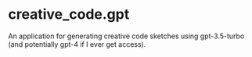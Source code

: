 # creative_code.gpt

An application for generating creative code sketches using gpt-3.5-turbo (and potentially gpt-4 if I ever get access).